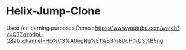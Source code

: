 # Helix-Jump-Clone
Used for learning purposes
Demo : https://www.youtube.com/watch?v=Q7ZqzbdpL-Q&ab_channel=Ho%C3%A0ngNg%E1%BB%8DcH%C3%B9ng
